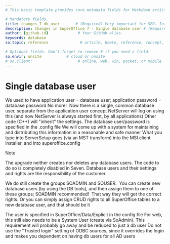 ```yaml
---
# This basic template provides core metadata fields for Markdown articles on docs.superoffice.com.

# Mandatory fields.
title: changes_7_db_user       # (Required) Very important for SEO. Intent in a unique string of 43-59 chars including spaces.
description: Changes in SuperOffice 7 - Single database user # (Required) Important for SEO. Recommended character length is 115-145 characters including spaces.
author: {github-id}             # Your GitHub alias.
keywords: database
so.topic: reference              # article, howto, reference, concept, guide

# Optional fields. Don't forget to remove # if you need a field.
so.envir: onsite           # cloud or onsite
# so.client:                    # online, web, win, pocket, or mobile
---
```


# Single database user

We used to have application user = database user; application password = database password
No more!  Now there is a single, common database user, separate from the application user concept
NetServer will log on using this (and now NetServer is always started first, by all applications)
Other code (C++) will "inherit" the settings. The database user/password is specified in the .config file
We will come up with a system for maintaining and distributing this information in a reasonable and safe manner
What you type into ServerSetup goes (via an MST transform) into the MSI client installer, and into superoffice.config

> [!NOTE]
> The upgrade neither creates nor deletes any database users. The code to do so is completely disabled in Seven. Database users and their settings and rights are the responsibility of the customer.

We do still create the groups SOADMIN and SOUSER.  You can create new database users (by using the DB tools), and then assign them to one of these groups; SOADMIN recommended!  That way they will get the correct rights. Or you can simply assign CRUD rights to all SuperOffice tables to a new database user, and that should be it

The user is specified in SuperOffice/Data/Explicit in the config file
For web, this still also needs to be a System User (create via SoAdmin). This requirement will probably go away and be reduced to just a db user
Do not use the "Trusted login" setting of ODBC sources, since it overrides the login and makes you dependent on having db users for all AD users
